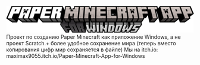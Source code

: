 <img src="logo.png">
Проект по созданию Paper Minecraft как приложение Windows, а не проект Scratch.+ более удобное сохранение мира (теперь вместо копирования цифр мир сохраняется в файле)
Мы на itch.io:
maximax9055.itch.io/Paper-Minecraft-App-for-Windows
